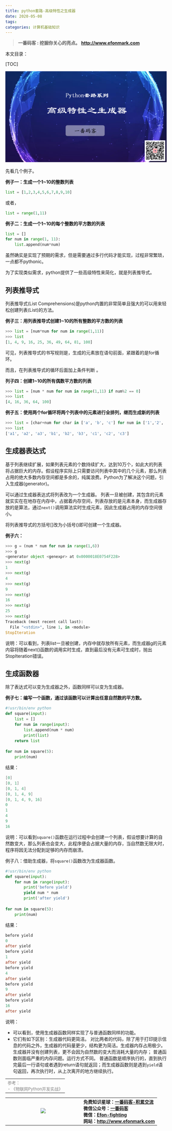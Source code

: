 ```yaml
---
title: python套路-高级特性之生成器
date: 2020-05-08
tags: 
categories: 计算机基础知识
---
```


> **一番码客 : 挖掘你关心的亮点。**
> **http://www.efonmark.com**

本文目录：

[TOC]

![image-20200508225219481](2020-05-08-python套路-高级特性之生成器/image-20200508225219481.png)

<!-- more -->

先看几个例子。

**例子一：生成一个1~10的整数列表**

```python
list = [1,2,3,4,5,6,7,8,9,10]
```

或者，

```python
list = range(1,11)
```

**例子二：生成一个1~10的每个整数的平方数的列表**

```python
list = []
for num in range(1, 11):
    list.append(num*num)
```

虽然确实是实现了预期的需求，但是需要通过多行代码才能实现，过程非常繁琐，一点都不pythonic。

为了实现类似需求，python提供了一些高级特性来简化，就是列表推导式。

## 列表推导式

列表推导式(List Comprehensions)是python内置的非常简单且强大的可以用来轻松创建列表(List)的方法。

**例子三：用列表推导式创建1~10的所有整数的平方数的列表**

```python
>>> list = [num*num for num in range(1,11)]
>>> list
[1, 4, 9, 16, 25, 36, 49, 64, 81, 100]
```

可见，列表推导式的书写规则是，生成的元素放在语句前面，紧跟着的是for循环。  

而且，在列表推导式的循环后面加上条件判断  。

**列子四：创建1~10的所有偶数平方数的列表**  

```python
>>> list = [num * num for num in range(1,11) if num%2 == 0]
>>> list
[4, 16, 36, 64, 100]
```

**例子五：使用两个for循环将两个列表中的元素进行全排列，继而生成新的列表**

```python
>>> list = [char+num for char in ['a', 'b', 'c'] for num in ['1','2', '3']]
>>> list
['a1', 'a2', 'a3', 'b1', 'b2', 'b3', 'c1', 'c2', 'c3']
```

## 生成器表达式

基于列表继续扩展，如果列表元素的个数持续扩大，达到10万个，如此大的列表将占据巨大的内存。假设程序实际上只需要访问列表中其中的几个元素，那么列表占用的绝大多数内存空间都是多余的，纯属浪费。Python为了解决这个问题，引入生成器(generator)。

可以通过生成器表达式将列表改为一个生成器。 列表一旦被创建，其包含的元素就实实在在地存在内存中，占据着内存空间，列表存放的是元素本身，而生成器存放的是算法，通过`next()`调用算法实时生成元素，因此生成器占用的内存空间很小。  

将列表推导式的方括号[]改为小括号()即可创建一个生成器。

**例子六：**

```python
>>> g = (num * num for num in range(1,6))
>>> g
<generator object <genexpr> at 0x0000018E0754F228>
>>> next(g)
1
>>> next(g)
4
>>> next(g)
9
>>> next(g)
16
>>> next(g)
25
>>> next(g)
Traceback (most recent call last):
  File "<stdin>", line 1, in <module>
StopIteration
```

说明：可以看到，列表list一旦被创建，内存中就存放所有元素，而生成器g的元素内容将随着next()函数的调用实时生成，直到最后没有元素可生成时，抛出StopIteration错误。  

## 生成函数器

除了表达式可以变为生成器之外，函数同样可以变为生成器。

**例子七：编写一个函数，通过该函数可以计算出任意自然数的平方数。**  

```python
#!usr/bin/env python
def square(input):
    list = []
    for num in range(input):
        list.append(num * num)
        print(list)
    return list

for num in square(5):
    print(num)
```

结果：

```powershell
[0]
[0, 1]
[0, 1, 4]
[0, 1, 4, 9]
[0, 1, 4, 9, 16]
0
1
4
9
16
```

说明：可以看到`square()`函数在运行过程中会创建一个列表，假设想要计算的自然数变大，那么列表也会变大，此程序便会占据大量的内存，当自然数无限大时，程序将因无法分配到足够的内存而崩溃。

例子八：借助生成器，将`square()`函数改为生成器函数。

```python
#!usr/bin/env python
def square(input):
    for num in range(input):
        print('before yield')
        yield num * num
        print('after yield')

for num in square(5):
    print(num)
```

结果：

```powershell
before yield
0
after yield
before yield
1
after yield
before yield
4
after yield
before yield
9
after yield
before yield
16
after yield
```

说明：

* 可以看到，使用生成器函数同样实现了与普通函数同样的功能。
* 它们有如下区别：生成器代码更简洁。 对比两者的代码，除了用于打印提示信息的代码之外，生成器的代码量更少，结构更为简洁。生成器内存占用极少。生成器并没有创建列表，更不会因为自然数的变大而消耗大量的内存； 普通函数则面临严重的内存问题。运行方式不同。 普通函数是顺序执行的，直到执行完最后一行语句或者遇到return语句就返回；而生成器函数则是遇到`yield`语句返回，再次执行时，从上次离开的地方继续执行。



<table>
    <td>
    <font size="2" color="gray">参考：</font><br>
    <font size="2" color="gray">
        - 《物联网Python开发实战》
    </font><br>
    </td>
</table>


<table>
<tr>
<td ><center><img src="http://www.efonmark.com/efonmark-blog/readme/guanzhu_1.jpg" width=50%></center></td>
<td width="50%" align=left><b>
    免费知识星球：<a href="http://www.efonmark.com/efonmark-blog/readme/zhishixingqiu1.png">一番码客-积累交流</a><br>
    微信公众号：<a href="http://www.efonmark.com/efonmark-blog/readme/guanzhu_1.jpg">一番码客</a><br>
    微信：<a href="http://www.efonmark.com/efonmark-blog/readme/weixin.jpg">Efon-fighting</a><br>
    网站：<a href="http://www.efonmark.com">http://www.efonmark.com</a><br></b></td>
</tr>
</table>